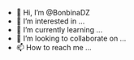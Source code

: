 - 👋 Hi, I’m @BonbinaDZ
- 👀 I’m interested in ...
- 🌱 I’m currently learning ...
- 💞️ I’m looking to collaborate on ...
- 📫 How to reach me ...

<!---
BonbinaDZ/BonbinaDZ is a ✨ special ✨ repository because its `README.md` (this file) appears on your GitHub profile.
You can click the Preview link to take a look at your changes.
--->
